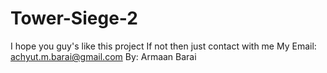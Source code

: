 # Tower-Siege-2
I hope you guy's like this project If not then just contact with me My Email: achyut.m.barai@gmail.com By: Armaan Barai
